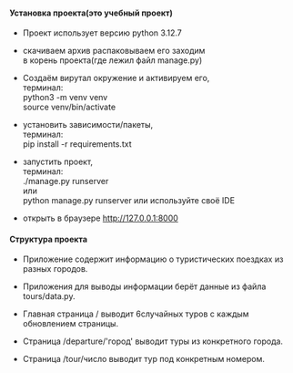 #### Установка проекта(это учебный проект)

- Проект использует версию python 3.12.7

- скачиваем архив распаковываем его заходим  
в корень проекта(где лежил файл manage.py)
  
- Создаём вирутал окружение и активируем его,  
терминал:  
python3 -m venv venv  
source venv/bin/activate

- установить зависимости/пакеты,  
терминал:  
pip install -r requirements.txt

- запустить проект,  
терминал:  
./manage.py runserver  
или  
python manage.py runserver
или
используйте своё IDE

- открыть в браузере http://127.0.0.1:8000

#### Структура проекта

- Приложение содержит информацию о туристических поездках из разных городов.

- Приложения для выводы информации берёт данные из файла tours/data.py.

- Главная страница / выводит 6случайных туров с каждым обновлением страницы.

- Страница /departure/'город' выводит туры из конкретного города.

- Страница /tour/число выводит тур под конкретным номером.

